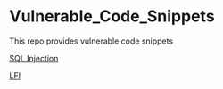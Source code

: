 # Vulnerable_Code_Snippets
This repo provides vulnerable code snippets

[SQL Injection](https://github.com/Git-K3rnel/Vulnerable_Code_Snippets/blob/main/SQL_Injection/README.md)

[LFI](https://github.com/Git-K3rnel/Vulnerable_Code_Snippets/tree/main/LFI)
